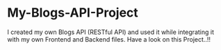 # My-Blogs-API-Project
I created my own Blogs API (RESTful API) and used it while integrating it with my own Frontend and Backend files. Have a look on this Project..!!

